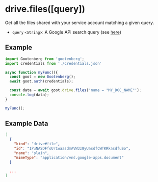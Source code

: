 # drive.files(\[query\])

Get all the files shared with your service account matching a given query.

- `query` `<String>`: A Google API search query (see [here](https://developers.google.com/drive/api/v3/search-parameters))

## Example
```javascript
import Gootenberg from 'gootenberg';
import credentials from './credentials.json'

async function myFunc(){
  const goot = new Gootenberg();
  await goot.auth(credentials);

  const data = await goot.drive.files('name = "MY_DOC_NAME"');
  console.log(data);
}

myFunc();
```

## Example Data
```json
[
  {
    "kind": "drive#file",
    "id": "1PuNASDFfoUr1waasdmAVW3z8yUasdfCWTKRkasdfuSo",
    "name": "plain",
    "mimeType": "application/vnd.google-apps.document"
  }

  ...
]
```
